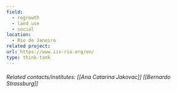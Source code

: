 ```yaml
---
field:
  - regrowth
  - land use
  - social
location:
  - Rio de Janeiro
related project: 
url: https://www.iis-rio.org/en/
type: think-tank
---
```

###### Related contacts/institutes: [[Ana Catarina Jakovac]] [[Bernardo Strassburg]]
